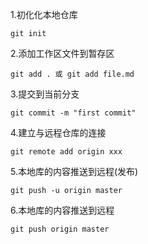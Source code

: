 1.初化化本地仓库

    git init

2.添加工作区文件到暂存区

    git add . 或 git add file.md

3.提交到当前分支

    git commit -m "first commit"

4.建立与远程仓库的连接

    git remote add origin xxx

5.本地库的内容推送到远程(发布)

    git push -u origin master

6.本地库的内容推送到远程

    git push origin master
    